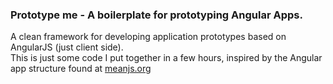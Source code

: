 <h3>Prototype me - A boilerplate for prototyping Angular Apps. </h3>
<p>
A clean framework for developing application prototypes based on AngularJS (just client side).<br/>
This is just some code I put together in a few hours, inspired by the Angular app structure found at <a href="http://meanjs.org/">meanjs.org</a>
</p> 


